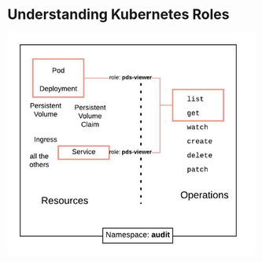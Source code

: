 # Understanding Kubernetes Roles

![RBAC Roles](https://github.com/reselbob/k8sassets/blob/master/rbac/images/RBAC-Role.jpeg?raw=true)

